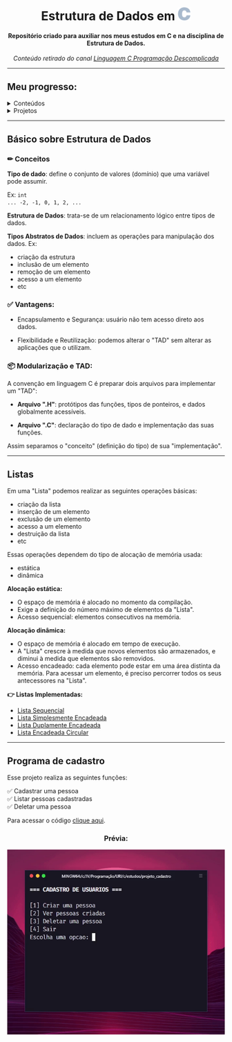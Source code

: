 <div align="center">
  <h1>Estrutura de Dados em <img src="https://raw.githubusercontent.com/devicons/devicon/master/icons/c/c-original.svg"  alt="c" height=30/></h1>
  
  #### Repositório criado para auxiliar nos meus estudos em C e na disciplina de Estrutura de Dados.
  *Conteúdo retirado do canal [Linguagem C Programação Descomplicada](https://www.youtube.com/channel/UCUc6UwvpQfOLDE7e52-OCMw)*
</div>

<hr>

## Meu progresso:
<details>
  <summary>
    Conteúdos
  </summary>
  
### Básico
- [x] Tipos de dados
- [x] Modularização
- [x] Passagem de valores (por valor e por referência)
- [x] Alocação dinânima de memória

### Tipos Abstratos de Dados (TAD):
- [x] Lista Sequencial
- [x] Lista Simplesmente Encadeada
- [x] Lista Duplamente Encadeada
- [x] Lista Encadeada Circular
- [ ] Pilhas
- [ ] Fila Estática
- [ ] Fila Dinâmica

### Árvores:
- [ ] Conceitos básicos
- [ ] Implementação de árvores binárias
- [ ] Percurso
- [ ] Matriz esparsa

#### Classificação e pesquisa de dados:
- [ ] Bubble
- [ ] Inserção
- [ ] Seleção
- [ ] Shell
- [ ] Quick
- [ ] Busca linear
- [ ] Pesquisa binária
- [ ] Árvore binária de busca

</details>

<details>
  <summary>
    Projetos
  </summary>

- [Programa de cadastro](#programa-de-cadastro)
</details>

<hr>

## Básico sobre Estrutura de Dados
### ✏ Conceitos
**Tipo de dado**: define o conjunto de valores (domínio) que uma variável pode assumir.

Ex: `int`<br/>
`
... -2, -1, 0, 1, 2, ...
`

**Estrutura de Dados**: trata-se de um relacionamento lógico entre tipos de dados.

**Tipos Abstratos de Dados**: incluem as operações para manipulação dos dados.
Ex:
- criação da estrutura
- inclusão de um elemento
- remoção de um elemento
- acesso a um elemento
- etc

### ✅ Vantagens:
- Encapsulamento e Segurança: usuário não tem acesso direto aos dados.

- Flexibilidade e Reutilização: podemos alterar o "TAD" sem alterar as aplicações que o utilizam.

### 📦 Modularização e TAD:
A convenção em linguagem C é preparar dois arquivos para implementar um "TAD":

- **Arquivo ".H"**: protótipos das funções, tipos de ponteiros, e dados globalmente acessíveis.

- **Arquivo ".C"**: declaração do tipo de dado e implementação das suas funções.

Assim separamos o "conceito" (definição do tipo) de sua "implementação".

<hr>

## Listas
Em uma "Lista" podemos realizar as seguintes operações básicas:
- criação da lista
- inserção de um elemento
- exclusão de um elemento
- acesso a um elemento
- destruição da lista
- etc

Essas operações dependem do tipo de alocação de memória usada:
- estática
- dinâmica

**Alocação estática:**
- O espaço de memória é alocado no momento da compilação.
- Exige a definição do número máximo de elementos da "Lista".
- Acesso sequencial: elementos consecutivos na memória.

**Alocação dinâmica:**
- O espaço de memória é alocado em tempo de execução.
- A "Lista" crescre à medida que novos elementos são armazenados, e diminui à medida que elementos são removidos.
- Acesso encadeado: cada elemento pode estar em uma área distinta da memória. Para acessar um elemento, é preciso percorrer todos os seus antecessores na "Lista".

**👉 Listas Implementadas:**
- [Lista Sequencial](./estrutura_de_dados/ListaSequencial)
- [Lista Simplesmente Encadeada](./estrutura_de_dados/ListaSimpEncad)
- [Lista Duplamente Encadeada](./estrutura_de_dados/ListaDuplaEncad)
- [Lista Encadeada Circular](./estrutura_de_dados/ListaCircular)
<hr>

## Programa de cadastro
Esse projeto realiza as seguintes funções:

:white_check_mark: Cadastrar uma pessoa <br/>
:white_check_mark: Listar pessoas cadastradas<br/>
:white_check_mark: Deletar uma pessoa<br/>

Para acessar o código [clique aqui](./projeto_cadastro/main.c).
<div align="center">
  
  ### Prévia:
  
  <img src="./projeto_cadastro/gif.gif" width=600>
</div>
